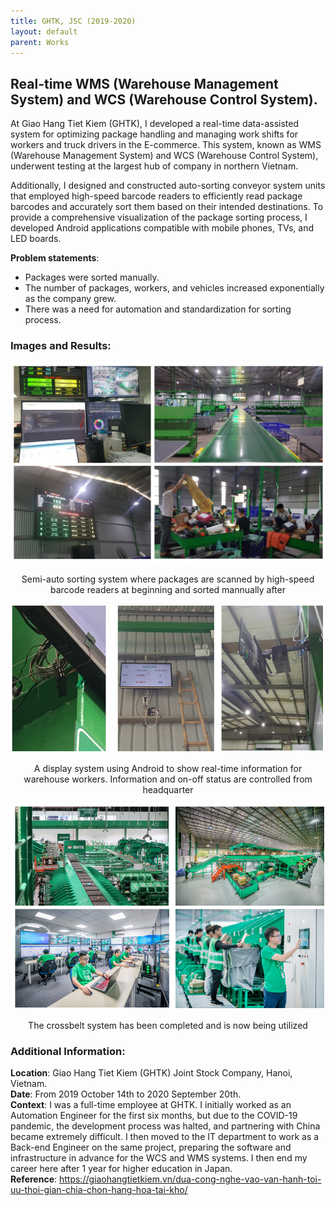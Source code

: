 ```yaml
---
title: GHTK, JSC (2019-2020)
layout: default
parent: Works
---
```


## Real-time WMS (Warehouse Management System) and WCS (Warehouse Control System).

At Giao Hang Tiet Kiem (GHTK), I developed a real-time data-assisted system for optimizing package handling and managing work shifts for workers and truck drivers in the E-commerce. This system, known as WMS (Warehouse Management System) and WCS (Warehouse Control System), underwent testing at the largest hub of company in northern Vietnam. 

Additionally, I designed and constructed auto-sorting conveyor system units that employed high-speed barcode readers to efficiently read package barcodes and accurately sort them based on their intended destinations. To provide a comprehensive visualization of the package sorting process, I developed Android applications compatible with mobile phones, TVs, and LED boards.

**Problem statements**:
* Packages were sorted manually.
* The number of packages, workers, and vehicles increased exponentially as the company grew.
* There was a need for automation and standardization for sorting process.

### Images and Results:
<center>
  <img src="images/ghtk.png" alt="Semi-auto sorting system" />
  <p>Semi-auto sorting system where packages are scanned by high-speed barcode readers at beginning and sorted mannually after</p>
</center>

<center>
  <img src="images/tv.png" alt="developed IoT display system" />
  <p>A display system using Android to show real-time information for warehouse workers. Information and on-off status are controlled from headquarter</p>
</center>

<center>
  <img src="images/crossbelt.png" alt="developed IoT display system" />
  <p>The crossbelt system has been completed and is now being utilized</p>
</center>

### Additional Information:
**Location**: Giao Hang Tiet Kiem (GHTK) Joint Stock Company, Hanoi, Vietnam.  
**Date**: From 2019 October 14th to 2020 September 20th.  
**Context**: I was a full-time employee at GHTK. I initially worked as an Automation Engineer for the first six months, but due to the COVID-19 pandemic, the development process was halted, and partnering with China became extremely difficult. I then moved to the IT department to work as a Back-end Engineer on the same project, preparing the software and infrastructure in advance for the WCS and WMS systems. I then end my career here after 1 year for higher education in Japan.  
**Reference**: https://giaohangtietkiem.vn/dua-cong-nghe-vao-van-hanh-toi-uu-thoi-gian-chia-chon-hang-hoa-tai-kho/